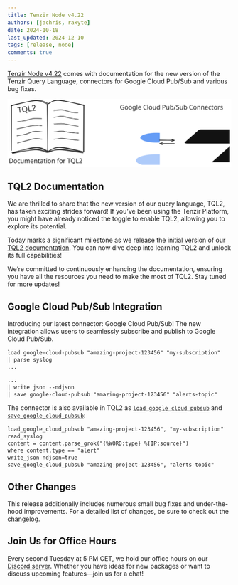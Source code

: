 ```yaml
---
title: Tenzir Node v4.22
authors: [jachris, raxyte]
date: 2024-10-18
last_updated: 2024-12-10
tags: [release, node]
comments: true
---
```


[Tenzir Node v4.22][github-release] comes with documentation for the new version
of the Tenzir Query Language, connectors for Google Cloud Pub/Sub and various
bug fixes.

![Tenzir Node v4.22](tenzir-node-v4.22.excalidraw.svg)

[github-release]: https://github.com/tenzir/tenzir/releases/tag/v4.22.0

<!-- truncate -->

## TQL2 Documentation

We are thrilled to share that the new version of our query language, TQL2,
has taken exciting strides forward! If you’ve been using the Tenzir Platform,
you might have already noticed the toggle to enable TQL2,
allowing you to explore its potential.

Today marks a significant milestone as we release the initial version of our
[TQL2 documentation](../next/tql2/operators). You can now dive deep into
learning TQL2 and unlock its full capabilities!

We’re committed to continuously enhancing the documentation, ensuring you have
all the resources you need to make the most of TQL2. Stay tuned for more
updates!

## Google Cloud Pub/Sub Integration

Introducing our latest connector: Google Cloud Pub/Sub! The new integration
allows users to seamlessly subscribe and publish to Google Cloud Pub/Sub.

```text{0} title="Subscribe to 'my-subscription'"
load google-cloud-pubsub "amazing-project-123456" "my-subscription"
| parse syslog
...
```

```text{0} title="Publish events to 'alerts-topic'"
...
| write json --ndjson
| save google-cloud-pubsub "amazing-project-123456" "alerts-topic"
```

The connector is also available in TQL2 as
[`load_google_cloud_pubsub`](../next/tql2/operators/load_google_cloud_pubsub) and
[`save_google_cloud_pubsub`](../next/tql2/operators/save_google_cloud_pubsub):

```tql title="Using Tenzir to filter and convert events"
load_google_cloud_pubsub "amazing-project-123456", "my-subscription"
read_syslog
content = content.parse_grok("{%WORD:type} %{IP:source}")
where content.type == "alert"
write_json ndjson=true
save_google_cloud_pubsub "amazing-project-123456", "alerts-topic"
```

## Other Changes

This release additionally includes numerous small bug fixes and under-the-hood
improvements. For a detailed list of changes, be sure to check out the
[changelog][changelog].

## Join Us for Office Hours

Every second Tuesday at 5 PM CET, we hold our office hours on our [Discord
server][discord]. Whether you have ideas for new packages or want to discuss
upcoming features—join us for a chat!

[discord]: /discord
[changelog]: /changelog#v4220
